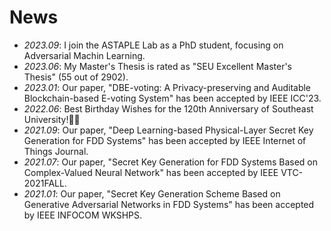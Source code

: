 # News
- *2023.09*: I join the ASTAPLE Lab as a PhD student, focusing on Adversarial Machin Learning.
- *2023.06*: My Master's Thesis is rated as "SEU Excellent Master's Thesis" (55 out of 2902).
- *2023.01*: Our paper, "DBE-voting: A Privacy-preserving and Auditable Blockchain-based E-voting System" has been accepted by IEEE ICC'23.
- *2022.06*: Best Birthday Wishes for the 120th Anniversary of Southeast University!🎉🎉
- *2021.09*: Our paper, "Deep Learning-based Physical-Layer Secret Key Generation for FDD Systems" has been accepted by IEEE Internet of Things Journal.
- *2021.07*: Our paper, "Secret Key Generation for FDD Systems Based on Complex-Valued Neural Network" has been accepted by IEEE VTC-2021FALL.
- *2021.01*: Our paper, "Secret Key Generation Scheme Based on Generative Adversarial Networks in FDD Systems" has been accepted by IEEE INFOCOM WKSHPS.
